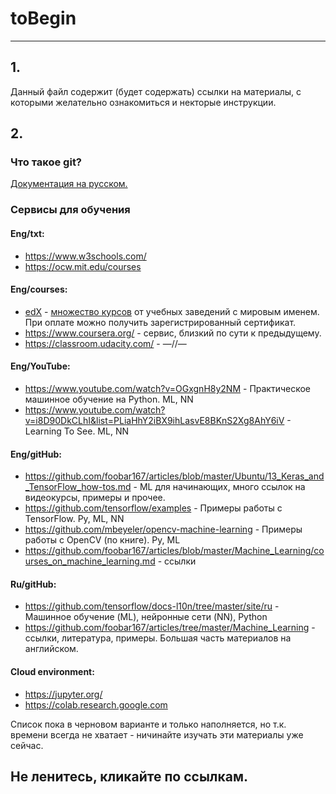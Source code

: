 # toBegin

____

## 1.

Данный файл содержит (будет содержать) ссылки на материалы, с которыми желательно ознакомиться и некторые инструкции.

## 2.

### Что такое git?

[Документация на русском.](https://git-scm.com/book/ru/v2/%D0%92%D0%B2%D0%B5%D0%B4%D0%B5%D0%BD%D0%B8%D0%B5-%D0%9E%D1%81%D0%BD%D0%BE%D0%B2%D1%8B-Git)


### Сервисы для обучения

#### Eng/txt:
- https://www.w3schools.com/
- https://ocw.mit.edu/courses

#### Eng/courses:
- [edX](https://www.edx.org/) - [множество курсов](https://github.com/TSTU-no/toBegin/blob/master/webCourses.md#edxorg) от учебных заведений с мировым именем. При оплате можно получить зарегистрированный сертификат.
- https://www.coursera.org/ - сервис, близкий по сути к предыдущему.
- https://classroom.udacity.com/ - —//—

#### Eng/YouTube:
- https://www.youtube.com/watch?v=OGxgnH8y2NM - Практическое машинное обучение на Python. ML, NN
- https://www.youtube.com/watch?v=i8D90DkCLhI&list=PLiaHhY2iBX9ihLasvE8BKnS2Xg8AhY6iV - Learning To See. ML, NN


#### Eng/gitHub:
- https://github.com/foobar167/articles/blob/master/Ubuntu/13_Keras_and_TensorFlow_how-tos.md - ML для начинающих, много ссылок на видеокурсы, примеры и прочее.
- https://github.com/tensorflow/examples - Примеры работы с TensorFlow. Py, ML, NN
- https://github.com/mbeyeler/opencv-machine-learning - Примеры работы с OpenCV (по книге). Py, ML
- https://github.com/foobar167/articles/blob/master/Machine_Learning/courses_on_machine_learning.md - ссылки


#### Ru/gitHub:
- https://github.com/tensorflow/docs-l10n/tree/master/site/ru - Машинное обучение (ML), нейронные сети (NN), Python
- https://github.com/foobar167/articles/tree/master/Machine_Learning - ссылки, литература, примеры. Большая часть материалов на английском.

#### Cloud environment:
- https://jupyter.org/
- https://colab.research.google.com

Список пока в черновом варианте и только наполняется, но т.к. времени всегда не хватает - ничинайте изучать эти материалы уже сейчас.

## Не ленитесь, кликайте по ссылкам.
